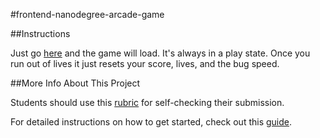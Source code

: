 #frontend-nanodegree-arcade-game

##Instructions

Just go [here](http://znalbert.github.io/fend_p3/) and the game will load.  It's always in a play state.  Once you run out of lives it just resets your score, lives, and the bug speed.

##More Info About This Project

Students should use this [rubric](https://www.udacity.com/course/viewer/#!/c-nd001/l-2696458597/m-2687128535) for self-checking their submission.

For detailed instructions on how to get started, check out this [guide](https://docs.google.com/document/d/1v01aScPjSWCCWQLIpFqvg3-vXLH2e8_SZQKC8jNO0Dc/pub?embedded=true).
